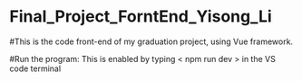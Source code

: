 # Final_Project_ForntEnd_Yisong_Li

#This is the code front-end of my graduation project, using Vue framework.

#Run the program: This is enabled by typing < npm run dev > in the VS code terminal
